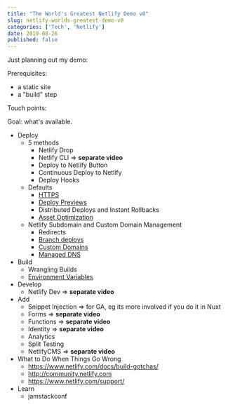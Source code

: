 ```yaml
---
title: "The World's Greatest Netlify Demo v0"
slug: netlify-worlds-greatest-demo-v0
categories: ['Tech', 'Netlify']
date: 2019-08-26
published: false
---
```


Just planning out my demo:

Prerequisites:

- a static site
- a "build" step

Touch points:

Goal: what's available.

- Deploy
  - 5 methods
    - Netlify Drop
    - Netlify CLI => **separate video**
    - Deploy to Netlify Button
    - Continuous Deploy to Netlify
    - Deploy Hooks
  - Defaults
    - [HTTPS](https://www.netlify.com/docs/ssl/)
    - [Deploy Previews](https://www.netlify.com/docs/continuous-deployment/#branches-deploys)
    - Distributed Deploys and Instant Rollbacks
    - [Asset Optimization](https://www.netlify.com/blog/2019/08/05/control-your-asset-optimization-settings-from-netlify.toml/)
  - Netlify Subdomain and Custom Domain Management
    - Redirects
    - [Branch deploys](https://www.netlify.com/docs/continuous-deployment/#branches-deploys)
    - [Custom Domains](https://www.netlify.com/docs/custom-domains/)
    - [Managed DNS](https://www.netlify.com/docs/dns/)
- Build
  - Wrangling Builds
  - [Environment Variables](https://www.netlify.com/docs/build-settings/)
- Develop
  - Netlify Dev => **separate video**
- Add
  - Snippet Injection => for GA, eg its more involved if you do it in Nuxt
  - Forms => **separate video**
  - Functions => **separate video**
  - Identity => **separate video**
  - Analytics
  - Split Testing
  - NetlifyCMS => **separate video**
- What to Do When Things Go Wrong
  - https://www.netlify.com/docs/build-gotchas/
  - http://community.netlify.com
  - https://www.netlify.com/support/
- Learn
  - jamstackconf
